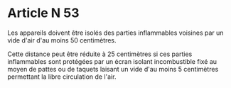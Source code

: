 # Article N 53

Les appareils doivent être isolés des parties inflammables voisines par un vide d'air d'au moins 50 centimètres.

Cette distance peut être réduite à 25 centimètres si ces parties inflammables sont protégées par un écran isolant incombustible fixé au moyen de pattes ou de taquets laisant un vide d'au moins 5 centimètres permettant la libre circulation de l'air.
